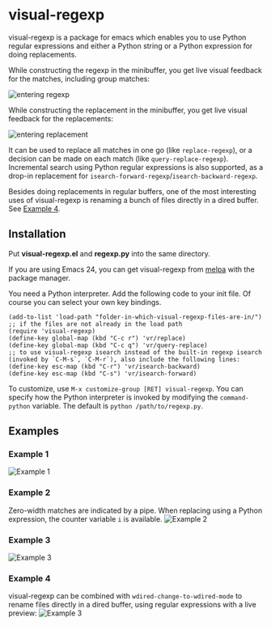 # visual-regexp

visual-regexp is a package for emacs which enables you to use Python regular expressions and either a Python string or a Python expression for doing replacements.

While constructing the regexp in the minibuffer, you get live visual feedback for the matches, including group matches:

![entering regexp](https://github.com/benma/visual-regexp.el/raw/master/screenshots/visual-regexp0A.png)

While constructing the replacement in the minibuffer, you get live visual feedback for the replacements:

![entering replacement](https://github.com/benma/visual-regexp.el/raw/master/screenshots/visual-regexp0B.png)

It can be used to replace all matches in one go (like `replace-regexp`), or a decision can be made on each match (like `query-replace-regexp`). Incremental search using Python regular expressions is also supported, as a drop-in replacement for `isearch-forward-regexp`/`isearch-backward-regexp`. 

Besides doing replacements in regular buffers, one of the most interesting uses of visual-regexp is renaming a bunch of files directly in a dired buffer. See [Example 4](#example4).

## Installation

Put **visual-regexp.el** and **regexp.py** into the same directory. 

If you are using Emacs 24, you can get visual-regexp from [melpa](http://melpa.milkbox.net/) with the package manager.

You need a Python interpreter.
Add the following code to your init file. Of course you can select your own key bindings.

```Lisp
(add-to-list 'load-path "folder-in-which-visual-regexp-files-are-in/") ;; if the files are not already in the load path
(require 'visual-regexp)
(define-key global-map (kbd "C-c r") 'vr/replace)
(define-key global-map (kbd "C-c q") 'vr/query-replace)
;; to use visual-regexp isearch instead of the built-in regexp isearch (invoked by `C-M-s`, `C-M-r`), also include the following lines:
(define-key esc-map (kbd "C-r") 'vr/isearch-backward)
(define-key esc-map (kbd "C-s") 'vr/isearch-forward)
```
To customize, use `M-x customize-group [RET] visual-regexp`. You can specify how the Python interpreter is invoked by modifying the `command-python` variable. The default is `python /path/to/regexp.py`.

## Examples

### Example 1
![Example 1](https://github.com/benma/visual-regexp.el/raw/master/screenshots/montage1.png)
### Example 2
Zero-width matches are indicated by a pipe. When replacing using a Python expression, the counter variable `i` is available.
![Example 2](https://github.com/benma/visual-regexp.el/raw/master/screenshots/montage2.png)
### Example 3
![Example 3](https://github.com/benma/visual-regexp.el/raw/master/screenshots/montage3.png)
### <a name="example4"/>Example 4
visual-regexp can be combined with `wdired-change-to-wdired-mode` to rename files directly in a dired buffer, using regular expressions with a live preview:
![Example 3](https://github.com/benma/visual-regexp.el/raw/master/screenshots/visual-regexp5B.png)